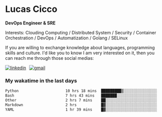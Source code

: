 # Lucas Cicco

**DevOps Engineer & SRE**

Interests: Clouding Computing / Distributed System / Security / Container Orchestration / DevOps / Automatization / Golang / SELinux

If you are willing to exchange knowledge about languages, programming skills and culture. I'd like you to know I am very interested on it, then you can reach me through those social medias:

<div style="display: flex; align-items: center; gap: 10px;">
  <a href="https://www.linkedin.com/in/lucas-vitor-de-cicco" target="_blank">
    <img
      src="https://img.shields.io/badge/-LinkedIn-%230077B5?style=for-the-badge&logo=linkedin&logoColor=white"
      alt="linkedin"
      target="_blank" 
    />
  </a>
  <a href="mailto:lucasvitorx1@gmail.com">
      <img
        src="https://img.shields.io/badge/-Gmail-%23333?style=for-the-badge&logo=gmail&logoColor=white"
        alt="gmail"
        target="_blank"
      />
  </a>
</div>

### My wakatime in the last days

<!--START_SECTION:waka-->

```txt
Python                     10 hrs 18 mins  █████████▒░░░░░░░░░░░░░░░   37.51 %
Bash                       7 hrs 43 mins   ███████░░░░░░░░░░░░░░░░░░   28.12 %
Other                      2 hrs 7 mins    ██░░░░░░░░░░░░░░░░░░░░░░░   07.73 %
Markdown                   2 hrs           █▓░░░░░░░░░░░░░░░░░░░░░░░   07.32 %
YAML                       1 hr 39 mins    █▓░░░░░░░░░░░░░░░░░░░░░░░   06.05 %
```

<!--END_SECTION:waka-->

